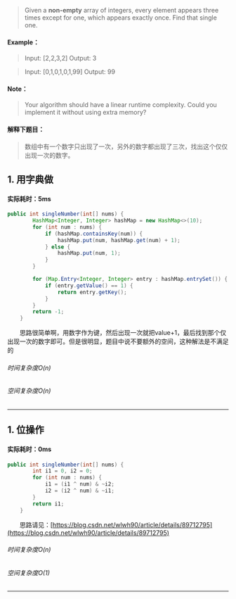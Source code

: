 > Given a **non-empty** array of integers, every element appears three times except for one, which appears exactly once. Find that single one.
#### Example：
> Input: [2,2,3,2]
Output: 3

> Input: [0,1,0,1,0,1,99]
Output: 99
#### Note：
> Your algorithm should have a linear runtime complexity. Could you implement it without using extra memory?

#### 解释下题目：
> 数组中有一个数字只出现了一次，另外的数字都出现了三次，找出这个仅仅出现一次的数字。


## 1. 用字典做
#### 实际耗时：5ms
```java
public int singleNumber(int[] nums) {
        HashMap<Integer, Integer> hashMap = new HashMap<>(10);
        for (int num : nums) {
            if (hashMap.containsKey(num)) {
                hashMap.put(num, hashMap.get(num) + 1);
            } else {
                hashMap.put(num, 1);
            }
        }

        for (Map.Entry<Integer, Integer> entry : hashMap.entrySet()) {
            if (entry.getValue() == 1) {
                return entry.getKey();
            }
        }
        return -1;
    }
```
&emsp;&emsp;思路很简单啊，用数字作为键，然后出现一次就把value+1，最后找到那个仅出现一次的数字即可。但是很明显，题目中说不要额外的空间，这种解法是不满足的
###### 时间复杂度O(n)
###### 空间复杂度O(n)
---------
## 1. 位操作
#### 实际耗时：0ms
```java
public int singleNumber(int[] nums) {
        int i1 = 0, i2 = 0;
        for (int num : nums) {
            i1 = (i1 ^ num) & ~i2;
            i2 = (i2 ^ num) & ~i1;
        }
        return i1;
    }
```
&emsp;&emsp;思路请见：[https://blog.csdn.net/wlwh90/article/details/89712795](https://blog.csdn.net/wlwh90/article/details/89712795)

###### 时间复杂度O(n)
###### 空间复杂度O(1)
---------
